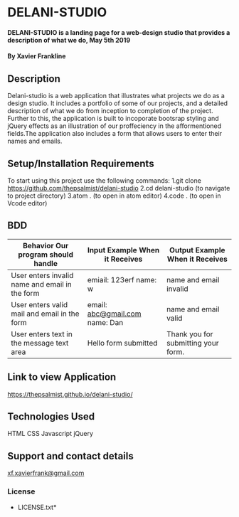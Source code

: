 # DELANI-STUDIO
#### DELANI-STUDIO is a landing page for a web-design studio that provides a description of what we do, May 5th 2019
#### By **Xavier Frankline**
## Description
Delani-studio is a web application that illustrates what projects we do as a design studio. It includes a portfolio of some of our projects, and a detailed description of what we do from inception to completion of the project. Further to this, the application is built to incoporate bootsrap styling and jQuery effects as an illustration of our proffeciency in the afformentioned fields.The application also includes a form that allows users to enter their names and emails.
## Setup/Installation Requirements
To start using this project use the following commands:
1.git clone https://github.com/thepsalmist/delani-studio
2.cd delani-studio (to navigate to project directory)
3.atom . (to open in atom editor)
4.code . (to open in Vcode editor)
## BDD
| Behavior Our program should handle             | Input Example When it Receives | Output Example When it Receives     |
|------------------------------------------------|--------------------------------|-------------------------------------|
| User enters invalid name and email in the form | emiail: 123erf name: w         | name and email invalid              |
| User enters valid mail and email in the form   | email: abc@gmail.com name: Dan | name and email valid                |
| User enters text in the message text area      | Hello form submitted           | Thank you for submitting your form. |
## Link to view Application
https://thepsalmist.github.io/delani-studio/

## Technologies Used
HTML
CSS
Javascript
jQuery
## Support and contact details
xf.xavierfrank@gmail.com
### License
* LICENSE.txt*

